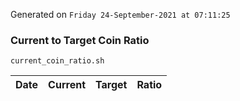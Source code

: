 Generated on `Friday 24-September-2021 at 07:11:25`

### Current to Target Coin Ratio
`current_coin_ratio.sh`

Date|Current|Target|Ratio
---|---|---|---
